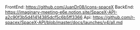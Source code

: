 FrontEnd: https://github.com/JuanDr08/icons-spaceX BackEnd: https://imaginary-meeting-e6e.notion.site/SpaceX-API-a2c90f3b5d41414385dcf5c6b5ff3366 Api: https://github.com/r-spacex/SpaceX-API/blob/master/docs/launches/v4/all.md